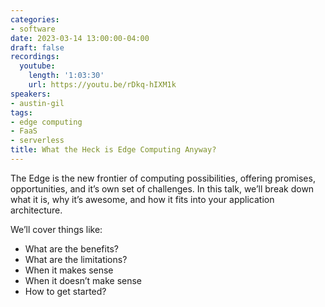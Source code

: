 ```yaml
---
categories:
- software
date: 2023-03-14 13:00:00-04:00
draft: false
recordings:
  youtube:
    length: '1:03:30'
    url: https://youtu.be/rDkq-hIXM1k
speakers:
- austin-gil
tags:
- edge computing
- FaaS
- serverless
title: What the Heck is Edge Computing Anyway?
---
```



The Edge is the new frontier of computing possibilities, offering promises, opportunities, and it’s own set of challenges. In this talk, we’ll break down what it is, why it’s awesome, and how it fits into your application architecture.

We’ll cover things like:
- What are the benefits?
- What are the limitations?
- When it makes sense
- When it doesn’t make sense
- How to get started?
